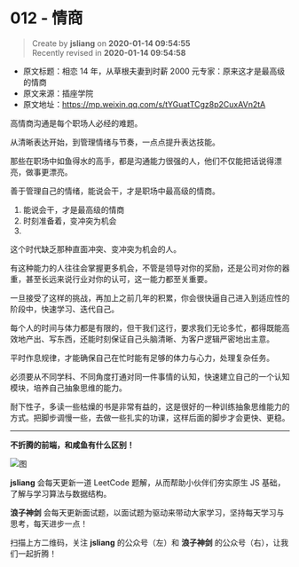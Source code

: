 012 - 情商
===

> Create by **jsliang** on **2020-01-14 09:54:55**  
> Recently revised in **2020-01-14 09:54:58**

* 原文标题：相恋 14 年，从草根夫妻到时薪 2000 元专家：原来这才是最高级的情商
* 原文来源：插座学院
* 原文地址：https://mp.weixin.qq.com/s/tYGuatTCgz8p2CuxAVn2tA

高情商沟通是每个职场人必经的难题。

从清晰表达开始，到管理情绪与节奏，一点点提升表达技能。

那些在职场中如鱼得水的高手，都是沟通能力很强的人，他们不仅能把话说得漂亮，做事更漂亮。

善于管理自己的情绪，能说会干，才是职场中最高级的情商。

1. 能说会干，才是最高级的情商
2. 时刻准备着，变冲突为机会
3. 

这个时代缺乏那种直面冲突、变冲突为机会的人。

有这种能力的人往往会掌握更多机会，不管是领导对你的奖励，还是公司对你的器重，甚至长远来说行业对你的认可，这一能力都至关重要。

一旦接受了这样的挑战，再加上之前几年的积累，你会很快逼自己进入到适应性的阶段中，快速学习、迭代自己。

每个人的时间与体力都是有限的，但干我们这行，要求我们无论多忙，都得既能高效地产出、写东西，还能时刻保证自己头脑清晰、为客户逻辑严密地出主意。

平时作息规律，才能确保自己在忙时能有足够的体力与心力，处理复杂任务。

必须要从不同学科、不同角度打通对同一件事情的认知，快速建立自己的一个认知模块，培养自己抽象思维的能力。

耐下性子，多读一些枯燥的书是非常有益的，这是很好的一种训练抽象思维能力的方式。把脚步调慢一些，去做一些扎实的功课，这样后面的脚步才会更快、更稳。

---

**不折腾的前端，和咸鱼有什么区别！**

![图](../../../../public-repertory/img/z-index-small.png)

**jsliang** 会每天更新一道 LeetCode 题解，从而帮助小伙伴们夯实原生 JS 基础，了解与学习算法与数据结构。

**浪子神剑** 会每天更新面试题，以面试题为驱动来带动大家学习，坚持每天学习与思考，每天进步一点！

扫描上方二维码，关注 **jsliang** 的公众号（左）和 **浪子神剑** 的公众号（右），让我们一起折腾！

